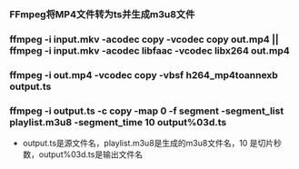 ### FFmpeg将MP4文件转为ts并生成m3u8文件

### ffmpeg -i input.mkv -acodec copy -vcodec copy out.mp4  || ffmpeg -i input.mkv -acodec libfaac -vcodec libx264 out.mp4
### ffmpeg -i out.mp4 -vcodec copy -vbsf h264_mp4toannexb output.ts
### ffmpeg -i output.ts -c copy -map 0 -f segment -segment_list playlist.m3u8 -segment_time 10 output%03d.ts
 
* output.ts是源文件名，playlist.m3u8是生成的m3u8文件名，10 是切片秒数，output%03d.ts是输出文件名
